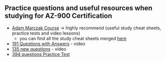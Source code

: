 ## Practice questions and useful resources when studying for AZ-900 Certification

- [Adam Marczak Course](https://marczak.io/az-900) -> highly recommend (useful study cheat sheets, practice tests and video lessons)
  - you can find all the study cheat sheets merged [here](https://github.com/andreea-popa22/AZ900-Study-CheatSheet/blob/master/AdamMarczakCheatSheets.md)
- [191 Questions with Answers](https://www.youtube.com/watch?v=_WWJJYGF9ts&ab_channel=TheTechBlackBoard) - video
- [135 new questions](https://www.youtube.com/watch?v=R32_e358RZw&ab_channel=TheTechBlackBoard) - video
- [394 questions Practice Test](https://www.examtopics.com/exams/microsoft/az-900/view/)